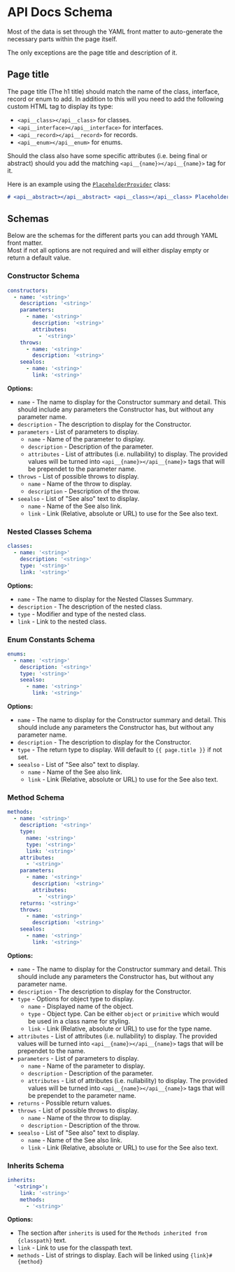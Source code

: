 # API Docs Schema

Most of the data is set through the YAML front matter to auto-generate the necessary parts within the page itself.

The only exceptions are the page title and description of it.

## Page title

The page title (The h1 title) should match the name of the class, interface, record or enum to add. In addition to this will you need to add the following custom HTML tag to display its type:

- `<api__class></api__class>` for classes.
- `<api__interface></api__interface>` for interfaces.
- `<api__record></api__record>` for records.
- `<api__enum></api__enum>` for enums.

Should the class also have some specific attributes (i.e. being final or abstract) should you add the matching `<api__{name}></api__{name}>` tag for it.

Here is an example using the [`PlaceholderProvider`](api/placeholderprovider.md) class:
```markdown
# <api__abstract></api__abstract> <api__class></api__class> PlaceholderProvider
```

## Schemas

Below are the schemas for the different parts you can add through YAML front matter.  
Most if not all options are not required and will either display empty or return a default value.

### Constructor Schema

```yaml
constructors:
  - name: '<string>'
    description: '<string>'
    parameters:
      - name: '<string>'
        description: '<string>'
        attributes:
          - '<string>'
    throws:
      - name: '<string>'
        description: '<string>'
    seealos:
      - name: '<string>'
        link: '<string>'
```

**Options:**

- `name` - The name to display for the Constructor summary and detail. This should include any parameters the Constructor has, but without any parameter name.
- `description` - The description to display for the Constructor.
- `parameters` - List of parameters to display.
    - `name` - Name of the parameter to display.
    - `description` - Description of the parameter.
    - `attributes` - List of attributes (i.e. nullability) to display. The provided values will be turned into `<api__{name}></api__{name}>` tags that will be prependet to the parameter name.
- `throws` - List of possible throws to display.
    - `name` - Name of the throw to display.
    - `description` - Description of the throw.
- `seealso` - List of "See also" text to display.
    - `name` - Name of the See also link.
    - `link` - Link (Relative, absolute or URL) to use for the See also text.

### Nested Classes Schema

```yaml
classes:
  - name: '<string>'
    description: '<string>'
    type: '<string>'
    link: '<string>'
```

**Options:**

- `name` - The name to display for the Nested Classes Summary.
- `description` - The description of the nested class.
- `type` - Modifier and type of the nested class.
- `link` - Link to the nested class.

### Enum Constants Schema

```yaml
enums:
  - name: '<string>'
    description: '<string>'
    type: '<string>'
    seealso:
      - name: '<string>'
        link: '<string>'
```

**Options:**

- `name` - The name to display for the Constructor summary and detail. This should include any parameters the Constructor has, but without any parameter name.
- `description` - The description to display for the Constructor.
- `type` - The return type to display. Will default to `{{ page.title }}` if not set.
- `seealso` - List of "See also" text to display.
    - `name` - Name of the See also link.
    - `link` - Link (Relative, absolute or URL) to use for the See also text.

### Method Schema

```yaml
methods:
  - name: '<string>'
    description: '<string>'
    type:
      name: '<string>'
      type: '<string>'
      link: '<string>'
    attributes:
      - '<string>'
    parameters:
      - name: '<string>'
        description: '<string>'
        attributes:
          - '<string>'
    returns: '<string>'
    throws:
      - name: '<string>'
        description: '<string>'
    seealos:
      - name: '<string>'
        link: '<string>'
```

**Options:**

- `name` - The name to display for the Constructor summary and detail. This should include any parameters the Constructor has, but without any parameter name.
- `description` - The description to display for the Constructor.
- `type` - Options for object type to display.
    - `name` - Displayed name of the object.
    - `type` - Object type. Can be either `object` or `primitive` which would be used in a class name for styling.
    - `link` - Link (Relative, absolute or URL) to use for the type name.
- `attributes` - List of attributes (i.e. nullability) to display. The provided values will be turned into `<api__{name}></api__{name}>` tags that will be prependet to the name.
- `parameters` - List of parameters to display.
    - `name` - Name of the parameter to display.
    - `description` - Description of the parameter.
    - `attributes` - List of attributes (i.e. nullability) to display. The provided values will be turned into `<api__{name}></api__{name}>` tags that will be prependet to the parameter name.
- `returns` - Possible return values.
- `throws` - List of possible throws to display.
    - `name` - Name of the throw to display.
    - `description` - Description of the throw.
- `seealso` - List of "See also" text to display.
    - `name` - Name of the See also link.
    - `link` - Link (Relative, absolute or URL) to use for the See also text.

### Inherits Schema

```yaml
inherits:
  '<string>':
    link: '<string>'
    methods:
      - '<string>'
```

**Options:**

- The section after `inherits` is used for the `Methods inherited from {classpath}` text.
- `link` - Link to use for the classpath text.
- `methods` - List of strings to display. Each will be linked using `{link}#{method}`